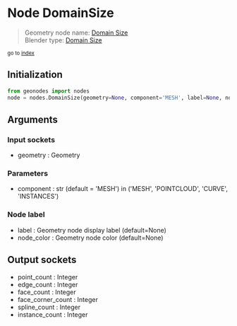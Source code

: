 
# Node DomainSize

> Geometry node name: [Domain Size](https://docs.blender.org/manual/en/latest/modeling/geometry_nodes/attribute/domain_size.html)<br>
  Blender type: [Domain Size](https://docs.blender.org/api/current/bpy.types.GeometryNodeAttributeDomainSize.html)
  
<sub>go to [index](index.md)</sub>

## Initialization

```python
from geonodes import nodes
node = nodes.DomainSize(geometry=None, component='MESH', label=None, node_color=None)
```



## Arguments


### Input sockets

- geometry : Geometry

### Parameters

- component : str (default = 'MESH') in ('MESH', 'POINTCLOUD', 'CURVE', 'INSTANCES')

### Node label

- label : Geometry node display label (default=None)
- node_color : Geometry node color (default=None)

## Output sockets

- point_count : Integer
- edge_count : Integer
- face_count : Integer
- face_corner_count : Integer
- spline_count : Integer
- instance_count : Integer
